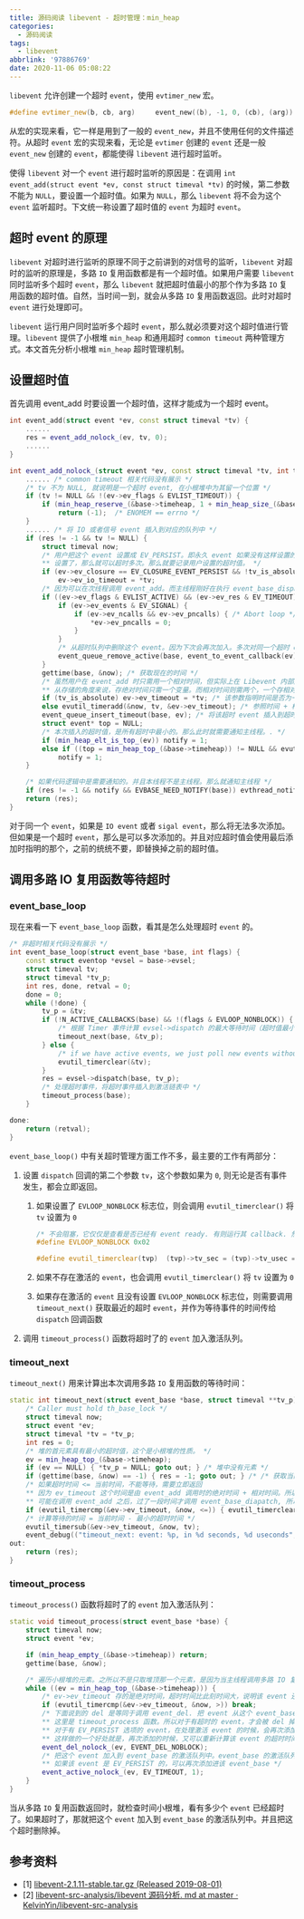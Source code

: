 ```yaml
---
title: 源码阅读 libevent - 超时管理：min_heap
categories:
  - 源码阅读
tags:
  - libevent
abbrlink: '97886769'
date: 2020-11-06 05:08:22
---
```

`libevent` 允许创建一个超时 `event`，使用 `evtimer_new` 宏。

``` cpp
#define evtimer_new(b, cb, arg)     event_new((b), -1, 0, (cb), (arg))
```

<!--more-->

从宏的实现来看，它一样是用到了一般的 `event_new`，并且不使用任何的文件描述符。从超时 `event` 宏的实现来看，无论是 `evtimer` 创建的 `event` 还是一般 `event_new` 创建的 `event`，都能使得 `libevent` 进行超时监听。

使得 `libevent` 对一个 `event` 进行超时监听的原因是：在调用 `int event_add(struct event *ev, const struct timeval *tv)` 的时候，第二参数不能为 `NULL`，要设置一个超时值。如果为 `NULL`，那么 `libevent` 将不会为这个 `event` 监听超时。下文统一称设置了超时值的 `event` 为超时 `event`。

## 超时 event 的原理

`libevent` 对超时进行监听的原理不同于之前讲到的对信号的监听，`libevent` 对超时的监听的原理是，多路 `IO` 复用函数都是有一个超时值。如果用户需要 `libevent` 同时监听多个超时 `event`，那么 `libevent` 就把超时值最小的那个作为多路 `IO` 复用函数的超时值。自然，当时间一到，就会从多路 `IO` 复用函数返回。此时对超时 `event` 进行处理即可。

`libevent` 运行用户同时监听多个超时 `event`，那么就必须要对这个超时值进行管理。`libevent` 提供了小根堆 `min_heap` 和通用超时 `common timeout` 两种管理方式。本文首先分析小根堆 `min_heap` 超时管理机制。

## 设置超时值

首先调用 event_add 时要设置一个超时值，这样才能成为一个超时 event。

``` cpp
int event_add(struct event *ev, const struct timeval *tv) {
    ......
    res = event_add_nolock_(ev, tv, 0);
    ......
}

int event_add_nolock_(struct event *ev, const struct timeval *tv, int tv_is_absolute) {
    ...... /* common timeout 相关代码没有展示 */
    /* tv 不为 NULL, 就说明是一个超时 event, 在小根堆中为其留一个位置 */
    if (tv != NULL && !(ev->ev_flags & EVLIST_TIMEOUT)) {
        if (min_heap_reserve_(&base->timeheap, 1 + min_heap_size_(&base->timeheap)) == -1)
            return (-1);  /* ENOMEM == errno */
    }
    ...... /* 将 IO 或者信号 event 插入到对应的队列中 */
    if (res != -1 && tv != NULL) {
        struct timeval now;
        /* 用户把这个 event 设置成 EV_PERSIST。即永久 event 如果没有这样设置的话，那么只会超时一次
        ** 设置了，那么就可以超时多次。那么就要记录用户设置的超时值。 */
        if (ev->ev_closure == EV_CLOSURE_EVENT_PERSIST && !tv_is_absolute)
            ev->ev_io_timeout = *tv;
        /* 因为可以在次线程调用 event_add。而主线程刚好在执行 event_base_dispatch */
        if ((ev->ev_flags & EVLIST_ACTIVE) && (ev->ev_res & EV_TIMEOUT)) {
            if (ev->ev_events & EV_SIGNAL) {
                if (ev->ev_ncalls && ev->ev_pncalls) { /* Abort loop */
                    *ev->ev_pncalls = 0;
                }
            }
            /* 从超时队列中删除这个 event。因为下次会再次加入。多次对同一个超时 event 调用 event_add, 那么只能保留最后的那个。 */
            event_queue_remove_active(base, event_to_event_callback(ev));
        }
        gettime(base, &now); /* 获取现在的时间 */
        /* 虽然用户在 event_add 时只需用一个相对时间，但实际上在 Libevent 内部还是要把这个时间转换成绝对时间。
        ** 从存储的角度来说，存绝对时间只需一个变量。而相对时间则需两个，一个存相对值，另一个存参照物。 */
        if (tv_is_absolute) ev->ev_timeout = *tv; /* 该参数指明时间是否为一个绝对时间 */
        else evutil_timeradd(&now, tv, &ev->ev_timeout); /* 参照时间 + 相对时间  ev_timeout 存的是绝对时间 */
        event_queue_insert_timeout(base, ev); /* 将该超时 event 插入到超时队列中 */
        struct event* top = NULL;
        /* 本次插入的超时值，是所有超时中最小的。那么此时就需要通知主线程。. */
        if (min_heap_elt_is_top_(ev)) notify = 1;
        else if ((top = min_heap_top_(&base->timeheap)) != NULL && evutil_timercmp(&top->ev_timeout, &now, <))
            notify = 1;
    }

    /* 如果代码逻辑中是需要通知的。并且本线程不是主线程。那么就通知主线程 */
    if (res != -1 && notify && EVBASE_NEED_NOTIFY(base)) evthread_notify_base(base);
    return (res);
}
```

对于同一个 `event`，如果是 `IO event` 或者 `sigal event`，那么将无法多次添加。但如果是一个超时 `event`，那么是可以多次添加的。并且对应超时值会使用最后添加时指明的那个，之前的统统不要，即替换掉之前的超时值。

## 调用多路 IO 复用函数等待超时

### event_base_loop

现在来看一下 `event_base_loop` 函数，看其是怎么处理超时 `event` 的。

``` cpp
/* 非超时相关代码没有展示 */
int event_base_loop(struct event_base *base, int flags) {
    const struct eventop *evsel = base->evsel;
    struct timeval tv;
    struct timeval *tv_p;
    int res, done, retval = 0;
    done = 0;
    while (!done) {
        tv_p = &tv;
        if (!N_ACTIVE_CALLBACKS(base) && !(flags & EVLOOP_NONBLOCK)) {
            /* 根据 Timer 事件计算 evsel->dispatch 的最大等待时间（超时值最小） */
            timeout_next(base, &tv_p);
        } else {
            /* if we have active events, we just poll new events without waiting. */
            evutil_timerclear(&tv);
        }
        res = evsel->dispatch(base, tv_p);
        /* 处理超时事件，将超时事件插入到激活链表中 */
        timeout_process(base);
    }

done:
    return (retval);
}
```

`event_base_loop()` 中有关超时管理方面工作不多，最主要的工作有两部分：

1. 设置 `dispatch` 回调的第二个参数 `tv`，这个参数如果为 `0`, 则无论是否有事件发生，都会立即返回。
    1. 如果设置了 `EVLOOP_NONBLOCK` 标志位，则会调用 `evutil_timerclear()` 将 `tv` 设置为 `0`

        ``` cpp
        /* 不会阻塞，它仅仅是查看是否已经有 event ready. 有则运行其 callback. 然后退出 */
        #define EVLOOP_NONBLOCK 0x02

        #define evutil_timerclear(tvp)  (tvp)->tv_sec = (tvp)->tv_usec = 0
        ```

    2. 如果不存在激活的 `event`，也会调用 `evutil_timerclear()` 将 `tv` 设置为 `0`
    3. 如果存在激活的 `event` 且没有设置 `EVLOOP_NONBLOCK` 标志位，则需要调用 `timeout_next()` 获取最近的超时 `event`，并作为等待事件的时间传给 `dispatch` 回调函数

2. 调用 `timeout_process()` 函数将超时了的 `event` 加入激活队列。

### timeout_next

`timeout_next()` 用来计算出本次调用多路 `IO` 复用函数的等待时间：

``` cpp
static int timeout_next(struct event_base *base, struct timeval **tv_p) {
    /* Caller must hold th_base_lock */
    struct timeval now;
    struct event *ev;
    struct timeval *tv = *tv_p;
    int res = 0;
    /* 堆的首元素具有最小的超时值，这个是小根堆的性质。 */
    ev = min_heap_top_(&base->timeheap);
    if (ev == NULL) { *tv_p = NULL; goto out; } /* 堆中没有元素 */
    if (gettime(base, &now) == -1) { res = -1; goto out; } /* /* 获取当前时间 */
    /* 如果超时时间 <= 当前时间，不能等待，需要立即返回
    ** 因为 ev_timeout 这个时间是由 event_add 调用时的绝对时间 + 相对时间。所以 ev_timeout 是绝对时间。
    ** 可能在调用 event_add 之后，过了一段时间才调用 event_base_diapatch, 所以现在可能都过了用户设置的超时时间。 */
    if (evutil_timercmp(&ev->ev_timeout, &now, <=)) { evutil_timerclear(tv); goto out; }
    /* 计算等待的时间 = 当前时间 - 最小的超时时间 */
    evutil_timersub(&ev->ev_timeout, &now, tv);
    event_debug(("timeout_next: event: %p, in %d seconds, %d useconds", ev, (int)tv->tv_sec, (int)tv->tv_usec));
out:
    return (res);
}
```

### timeout_process

`timeout_process()` 函数将超时了的 `event` 加入激活队列：

``` cpp
static void timeout_process(struct event_base *base) {
    struct timeval now;
    struct event *ev;

    if (min_heap_empty_(&base->timeheap)) return;
    gettime(base, &now);

    /* 遍历小根堆的元素。之所以不是只取堆顶那一个元素，是因为当主线程调用多路 IO 复用函数进入等待时，次线程可能添加了多个超时值更小的 event */
    while ((ev = min_heap_top_(&base->timeheap))) {
        /* ev->ev_timeout 存的是绝对时间，超时时间比此刻时间大，说明该 event 还没超时。那么余下的小根堆元素更不用检查了。 */
        if (evutil_timercmp(&ev->ev_timeout, &now, >)) break;
        /* 下面说到的 del 是等同于调用 event_del. 把 event 从这个 event_base 中 (所有的队列都) 删除。event_base 不再监听之。
        ** 这里是 timeout_process 函数。所以对于有超时的 event，才会被 del 掉。
        ** 对于有 EV_PERSIST 选项的 event，在处理激活 event 的时候，会再次添加进 event_base 的。
        ** 这样做的一个好处就是，再次添加的时候，又可以重新计算该 event 的超时时间 (绝对时间)。 */
        event_del_nolock_(ev, EVENT_DEL_NOBLOCK);
        /* 把这个 event 加入到 event_base 的激活队列中。event_base 的激活队列又有该 event 了。
        ** 如果该 event 是 EV_PERSIST 的，可以再次添加进该 event_base */
        event_active_nolock_(ev, EV_TIMEOUT, 1);
    }
}
```

当从多路 `IO` 复用函数返回时，就检查时间小根堆，看有多少个 `event` 已经超时了。如果超时了，那就把这个 `event` 加入到 `event_base` 的激活队列中。并且把这个超时删除掉。

## 参考资料

* [1] [libevent-2.1.11-stable.tar.gz (Released 2019-08-01)](https://github.com/libevent/libevent/releases/download/release-2.1.11-stable/libevent-2.1.11-stable.tar.gz)
* [2] [libevent-src-analysis/libevent 源码分析. md at master · KelvinYin/libevent-src-analysis](https://github.com/KelvinYin/libevent-src-analysis/blob/master/libevent%E6%BA%90%E7%A0%81%E5%88%86%E6%9E%90.md)

